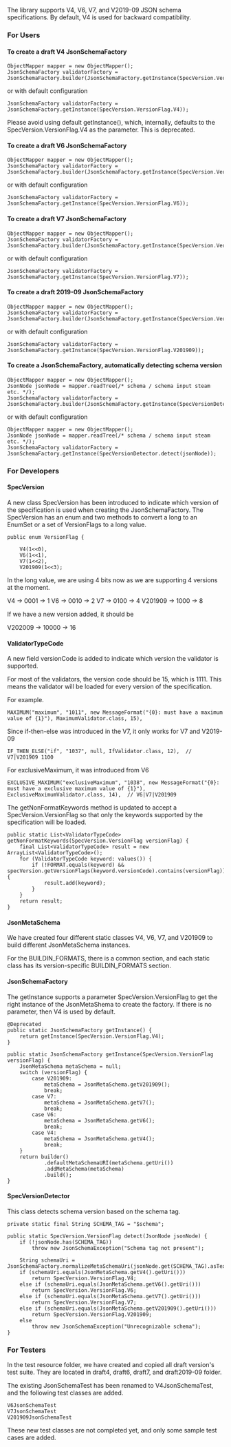 The library supports V4, V6, V7, and V2019-09 JSON schema specifications. By default, V4 is used for backward compatibility. 

### For Users

#### To create a draft V4 JsonSchemaFactory

```
ObjectMapper mapper = new ObjectMapper();
JsonSchemaFactory validatorFactory = JsonSchemaFactory.builder(JsonSchemaFactory.getInstance(SpecVersion.VersionFlag.V4)).objectMapper(mapper).build();
```
or with default configuration
```
JsonSchemaFactory validatorFactory = JsonSchemaFactory.getInstance(SpecVersion.VersionFlag.V4));
```
 
Please avoid using default getInstance(), which, internally, defaults to the SpecVersion.VersionFlag.V4 as the parameter. This is deprecated.

#### To create a draft V6 JsonSchemaFactory

```
ObjectMapper mapper = new ObjectMapper();
JsonSchemaFactory validatorFactory = JsonSchemaFactory.builder(JsonSchemaFactory.getInstance(SpecVersion.VersionFlag.V6)).objectMapper(mapper).build();
```
or with default configuration
```
JsonSchemaFactory validatorFactory = JsonSchemaFactory.getInstance(SpecVersion.VersionFlag.V6));
```

#### To create a draft V7 JsonSchemaFactory

```
ObjectMapper mapper = new ObjectMapper();
JsonSchemaFactory validatorFactory = JsonSchemaFactory.builder(JsonSchemaFactory.getInstance(SpecVersion.VersionFlag.V7)).objectMapper(mapper).build();
```
or with default configuration
```
JsonSchemaFactory validatorFactory = JsonSchemaFactory.getInstance(SpecVersion.VersionFlag.V7));
```

#### To create a draft 2019-09 JsonSchemaFactory

```
ObjectMapper mapper = new ObjectMapper();
JsonSchemaFactory validatorFactory = JsonSchemaFactory.builder(JsonSchemaFactory.getInstance(SpecVersion.VersionFlag.V201909)).objectMapper(mapper).build();
```
or with default configuration
```
JsonSchemaFactory validatorFactory = JsonSchemaFactory.getInstance(SpecVersion.VersionFlag.V201909));
```

#### To create a JsonSchemaFactory, automatically detecting schema version

```
ObjectMapper mapper = new ObjectMapper();
JsonNode jsonNode = mapper.readTree(/* schema / schema input steam etc. */);
JsonSchemaFactory validatorFactory = JsonSchemaFactory.builder(JsonSchemaFactory.getInstance(SpecVersionDetector.detect(jsonNode))).objectMapper(mapper).build();
```
or with default configuration
```
ObjectMapper mapper = new ObjectMapper();
JsonNode jsonNode = mapper.readTree(/* schema / schema input steam etc. */);
JsonSchemaFactory validatorFactory = JsonSchemaFactory.getInstance(SpecVersionDetector.detect(jsonNode));
```

### For Developers

#### SpecVersion

A new class SpecVersion has been introduced to indicate which version of the specification is used when creating the JsonSchemaFactory. The SpecVersion has an enum and two methods to convert a long to an EnumSet or a set of VersionFlags to a long value. 

```
public enum VersionFlag {

    V4(1<<0),
    V6(1<<1),
    V7(1<<2),
    V201909(1<<3);

```

In the long value, we are using 4 bits now as we are supporting 4 versions at the moment. 

V4 -> 0001 -> 1
V6 -> 0010 -> 2
V7 -> 0100 -> 4
V201909 -> 1000 -> 8

If we have a new version added, it should be 

V202009 -> 10000 -> 16

#### ValidatorTypeCode

A new field versionCode is added to indicate which version the validator is supported. 

For most of the validators, the version code should be 15, which is 1111. This means the validator will be loaded for every version of the specification. 

For example.

```
MAXIMUM("maximum", "1011", new MessageFormat("{0}: must have a maximum value of {1}"), MaximumValidator.class, 15),
```

Since if-then-else was introduced in the V7, it only works for V7 and V2019-09

```
IF_THEN_ELSE("if", "1037", null, IfValidator.class, 12),  // V7|V201909 1100
```

For exclusiveMaximum, it was introduced from V6

```
EXCLUSIVE_MAXIMUM("exclusiveMaximum", "1038", new MessageFormat("{0}: must have a exclusive maximum value of {1}"), ExclusiveMaximumValidator.class, 14),  // V6|V7|V201909
```

The getNonFormatKeywords method is updated to accept a SpecVersion.VersionFlag so that only the keywords supported by the specification will be loaded. 

```
public static List<ValidatorTypeCode> getNonFormatKeywords(SpecVersion.VersionFlag versionFlag) {
    final List<ValidatorTypeCode> result = new ArrayList<ValidatorTypeCode>();
    for (ValidatorTypeCode keyword: values()) {
        if (!FORMAT.equals(keyword) && specVersion.getVersionFlags(keyword.versionCode).contains(versionFlag)) {
            result.add(keyword);
        }
    }
    return result;
}
```

#### JsonMetaSchema

We have created four different static classes V4, V6, V7, and V201909 to build different JsonMetaSchema instances. 

For the BUILDIN_FORMATS, there is a common section, and each static class has its version-specific BUILDIN_FORMATS section. 

#### JsonSchemaFactory

The getInstance supports a parameter SpecVersion.VersionFlag to get the right instance of the JsonMetaShema to create the factory. If there is no parameter, then V4 is used by default. 

```
@Deprecated
public static JsonSchemaFactory getInstance() {
    return getInstance(SpecVersion.VersionFlag.V4);
}

public static JsonSchemaFactory getInstance(SpecVersion.VersionFlag versionFlag) {
    JsonMetaSchema metaSchema = null;
    switch (versionFlag) {
        case V201909:
            metaSchema = JsonMetaSchema.getV201909();
            break;
        case V7:
            metaSchema = JsonMetaSchema.getV7();
            break;
        case V6:
            metaSchema = JsonMetaSchema.getV6();
            break;
        case V4:
            metaSchema = JsonMetaSchema.getV4();
            break;
    }
    return builder()
            .defaultMetaSchemaURI(metaSchema.getUri())
            .addMetaSchema(metaSchema)
            .build();
}
```

#### SpecVersionDetector

This class detects schema version based on the schema tag.

```
private static final String SCHEMA_TAG = "$schema";

public static SpecVersion.VersionFlag detect(JsonNode jsonNode) {
    if (!jsonNode.has(SCHEMA_TAG))
        throw new JsonSchemaException("Schema tag not present");

    String schemaUri = JsonSchemaFactory.normalizeMetaSchemaUri(jsonNode.get(SCHEMA_TAG).asText());
    if (schemaUri.equals(JsonMetaSchema.getV4().getUri()))
        return SpecVersion.VersionFlag.V4;
    else if (schemaUri.equals(JsonMetaSchema.getV6().getUri()))
        return SpecVersion.VersionFlag.V6;
    else if (schemaUri.equals(JsonMetaSchema.getV7().getUri()))
        return SpecVersion.VersionFlag.V7;
    else if (schemaUri.equals(JsonMetaSchema.getV201909().getUri()))
        return SpecVersion.VersionFlag.V201909;
    else
        throw new JsonSchemaException("Unrecognizable schema");
}
```

### For Testers

In the test resource folder, we have created and copied all draft version's test suite. They are located in draft4, draft6, draft7, and draft2019-09 folder. 

The existing JsonSchemaTest has been renamed to V4JsonSchemaTest, and the following test classes are added. 

```
V6JsonSchemaTest
V7JsonSchemaTest
V201909JsonSchemaTest
```

These new test classes are not completed yet, and only some sample test cases are added. 

